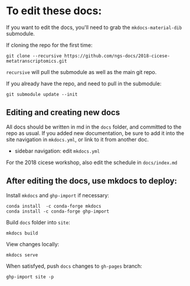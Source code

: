 # To edit these docs:

If you want to edit the docs, you'll need to grab the `mkdocs-material-dib` submodule. 

If cloning the repo for the first time:

```
git clone --recursive https://github.com/ngs-docs/2018-cicese-metatranscriptomics.git
```
`recursive` will pull the submodule as well as the main git repo.


If you already have the repo, and need to pull in the submodule:

```
git submodule update --init
```

## Editing and creating new docs

All docs should be written in md in the `docs` folder,
and committed to the repo as usual. If you added new 
documentation, be sure to add it into the site navigation 
in `mkdocs.yml`, or link to it from another doc.

 * sidebar navigation: edit `mkdocs.yml`
 
For the 2018 cicese workshop, also edit the schedule in `docs/index.md`


## After editing the docs, use mkdocs to deploy:

Install `mkdocs` and `ghp-import` if necessary:
```
conda install  -c conda-forge mkdocs
conda install -c conda-forge ghp-import
```

Build `docs` folder into `site`:

```
mkdocs build
```

View changes locally:
```
mkdocs serve
```

When satisfyed, push `docs` changes to `gh-pages` branch:

```
ghp-import site -p
```
